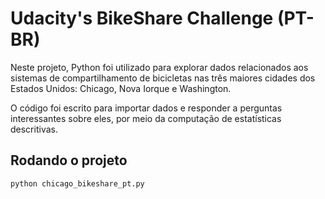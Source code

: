 # Udacity's BikeShare Challenge (PT-BR)

Neste projeto, Python foi utilizado para explorar dados relacionados aos sistemas de compartilhamento de bicicletas nas três maiores cidades dos Estados Unidos: Chicago, Nova Iorque e Washington.

O código foi escrito para importar dados e responder a perguntas interessantes sobre eles, por meio da computação de estatísticas descritivas.

## Rodando o projeto

`python chicago_bikeshare_pt.py`
